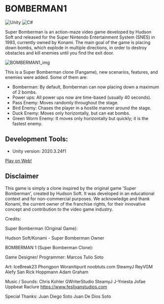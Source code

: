 # BOMBERMAN1 

![Unity](https://img.shields.io/badge/Unity-100000?style=for-the-badge&logo=unity&logoColor=white) ![C#](https://img.shields.io/badge/C%23-239120?style=for-the-badge&logo=c-sharp&logoColor=white) 

Super Bomberman is an action-maze video game developed by Hudson Soft and released for the Super Nintendo Entertainment System (SNES) in 1993, currently owned by Konami. The main goal of the game is placing down bombs, which explode in multiple directions, in order to destroy obstacles and kill enemies until you find the exit door. 

![BOMBERMAN1_img](https://github.com/user-attachments/assets/093e35eb-e0f9-4477-a10e-b114196b8138)

This is a Super Bomberman clone (Fangame), new scenarios, features, and enemies were added. Some of them are:

- Bomberman: By default, Bomberman can now placing down a maximum of 2 bombs.
- Power ups: All power ups now are time-based (usually 40 seconds).
- Pass Enemy: Moves randomly throughout the stage.
- Bird Enemy: Chases the player in a hostile manner around the stage.
- Duck Enemy: Moves only horizontally, but can eat bombs.
- Green Worm Enemy: It moves only horizontally but quickly; it is the fastest enemy.

## Development Tools:

- Unity version: 2020.3.24f1

[Play on Web!]( https://gamejolt.com/games/bomberman1/913368)

## Disclaimer

This game is simply a clone inspired by the original game 'Super Bomberman', created by Hudson Soft. It was developed in an educational context and for non-commercial purposes. We acknowledge and thank Konami, the current owner of the franchise rights, for their innovative concept and contribution to the video game industry.

Credits:

Super Bomberman (Original Game):

Hudson Soft/Konami - Super Bomberman Owner

BOMBERMAN 1 (Super Bomberman Clone): 

Game Designer/ Programmer:
Marcos Tulio Soto 

Art:
IceBreak23
Phongpon Woranitipurit
noobtuts.com
SteamyJ
ReyVGM
Alefy San
Rick Hoppmann
Adam Graham

Music / Sounds:
Chris Kohler
GWriterStudio
SteamyJ
J-Yniesta
Jofae
Uppbeat
Raclure
https://www.fesliyanstudios.com

Special Thanks:
Juan Diego Soto
Juan De Dios Soto
